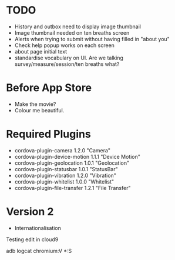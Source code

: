
TODO
====

* History and outbox need to display image thumbnail
* Image thumbnail needed on ten breaths screen
* Alerts when trying to submit without having filled in "about you"
* Check help popup works on each screen 
* about page initial text
* standardise vocabulary on UI. Are we talking survey/measure/session/ten breaths what?

Before App Store
================

* Make the movie?
* Colour me beautiful.

Required Plugins
================

* cordova-plugin-camera 1.2.0 "Camera"
* cordova-plugin-device-motion 1.1.1 "Device Motion"
* cordova-plugin-geolocation 1.0.1 "Geolocation"
* cordova-plugin-statusbar 1.0.1 "StatusBar"
* cordova-plugin-vibration 1.2.0 "Vibration"
* cordova-plugin-whitelist 1.0.0 "Whitelist"
* cordova-plugin-file-transfer 1.2.1 "File Transfer"


Version 2
=========

* Internationalisation 

Testing edit in cloud9

adb logcat chromium:V *:S
